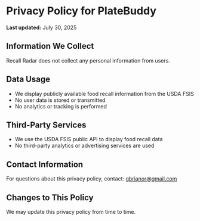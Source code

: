    # Privacy Policy for PlateBuddy

   **Last updated:** July 30, 2025

   ## Information We Collect
   Recall Radar does not collect any personal information from users.

   ## Data Usage
   - We display publicly available food recall information from the USDA FSIS
   - No user data is stored or transmitted
   - No analytics or tracking is performed

   ## Third-Party Services
   - We use the USDA FSIS public API to display food recall data
   - No third-party analytics or advertising services are used

   ## Contact Information
   For questions about this privacy policy, contact: gbrianor@gmail.com

   ## Changes to This Policy
   We may update this privacy policy from time to time.
